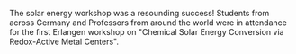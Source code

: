 The
  solar energy workshop was a resounding success! Students from across
  Germany and Professors from around the world were in attendance for the
  first Erlangen workshop on "Chemical Solar Energy Conversion via Redox-Active Metal Centers". 

